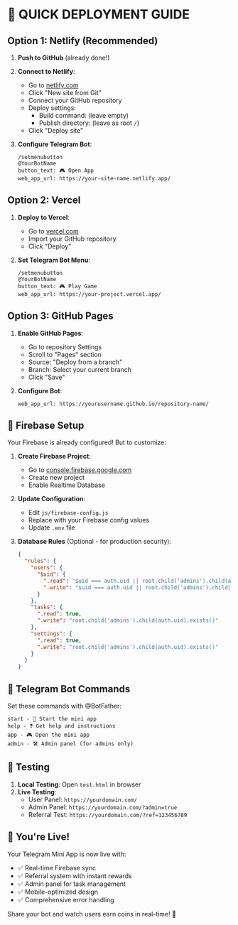 # 🚀 QUICK DEPLOYMENT GUIDE

## Option 1: Netlify (Recommended)

1. **Push to GitHub** (already done!)
2. **Connect to Netlify**:
   - Go to [netlify.com](https://netlify.com)
   - Click "New site from Git"
   - Connect your GitHub repository
   - Deploy settings: 
     - Build command: (leave empty)
     - Publish directory: (leave as root `/`)
   - Click "Deploy site"

3. **Configure Telegram Bot**:
   ```
   /setmenubutton
   @YourBotName
   button_text: 🎮 Open App
   web_app_url: https://your-site-name.netlify.app/
   ```

## Option 2: Vercel

1. **Deploy to Vercel**:
   - Go to [vercel.com](https://vercel.com)
   - Import your GitHub repository
   - Click "Deploy"

2. **Set Telegram Bot Menu**:
   ```
   /setmenubutton
   @YourBotName  
   button_text: 🎮 Play Game
   web_app_url: https://your-project.vercel.app/
   ```

## Option 3: GitHub Pages

1. **Enable GitHub Pages**:
   - Go to repository Settings
   - Scroll to "Pages" section
   - Source: "Deploy from a branch"
   - Branch: Select your current branch
   - Click "Save"

2. **Configure Bot**:
   ```
   web_app_url: https://yourusername.github.io/repository-name/
   ```

## 🔧 Firebase Setup

Your Firebase is already configured! But to customize:

1. **Create Firebase Project**:
   - Go to [console.firebase.google.com](https://console.firebase.google.com)
   - Create new project
   - Enable Realtime Database

2. **Update Configuration**:
   - Edit `js/firebase-config.js`
   - Replace with your Firebase config values
   - Update `.env` file

3. **Database Rules** (Optional - for production security):
   ```json
   {
     "rules": {
       "users": {
         "$uid": {
           ".read": "$uid === auth.uid || root.child('admins').child(auth.uid).exists()",
           ".write": "$uid === auth.uid || root.child('admins').child(auth.uid).exists()"
         }
       },
       "tasks": {
         ".read": true,
         ".write": "root.child('admins').child(auth.uid).exists()"
       },
       "settings": {
         ".read": true,
         ".write": "root.child('admins').child(auth.uid).exists()"
       }
     }
   }
   ```

## 🤖 Telegram Bot Commands

Set these commands with @BotFather:

```
start - 🚀 Start the mini app
help - ❓ Get help and instructions
app - 🎮 Open the mini app
admin - 🛠️ Admin panel (for admins only)
```

## 🎯 Testing

1. **Local Testing**: Open `test.html` in browser
2. **Live Testing**: 
   - User Panel: `https://yourdomain.com/`
   - Admin Panel: `https://yourdomain.com/?admin=true`
   - Referral Test: `https://yourdomain.com/?ref=123456789`

## 🎉 You're Live!

Your Telegram Mini App is now live with:
- ✅ Real-time Firebase sync
- ✅ Referral system with instant rewards  
- ✅ Admin panel for task management
- ✅ Mobile-optimized design
- ✅ Comprehensive error handling

Share your bot and watch users earn coins in real-time! 🚀